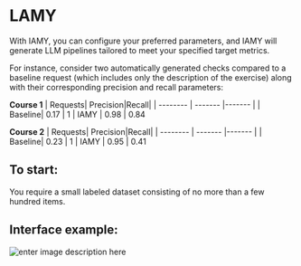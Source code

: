 # LAMY



With IAMY, you can configure your preferred parameters, and IAMY will generate LLM pipelines tailored to meet your specified target metrics.

For instance, consider two automatically generated checks compared to a baseline request (which includes only the description of the exercise) along with their corresponding precision and recall parameters:

  **Course 1**
| Requests| Precision|Recall|
|  --------  |  -------  |-------  |
| Baseline| 0.17 | 1
| IAMY | 0.98 | 0.84

  **Course 2**
| Requests| Precision|Recall|
|  --------  |  -------  |-------  |
| Baseline| 0.23 | 1
| IAMY | 0.95 | 0.41

## To start:
You require a small labeled dataset consisting of no more than a few hundred items.

## Interface example:

![enter image description here](https://api.iawy.cc/static/Screenshot_2025-01-26%20174902.png)
